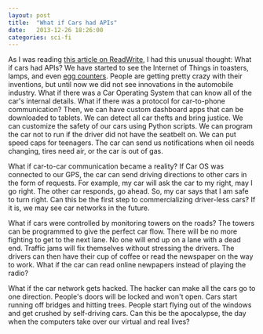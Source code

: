 ```yaml
---
layout: post
title:  "What if Cars had APIs"
date:   2013-12-26 18:26:00
categories: sci-fi
---
```


As I was reading [this article on ReadWrite][article], I had this unusual thought: What if cars had APIs? We have started to see the Internet of Things in toasters, lamps, and even [egg counters][egg-counter]. People are getting pretty crazy with their inventions, but until now we did not see innovations in the automobile industry. What if there was a Car Operating System that can know all of the car's internal details. What if there was a protocol for car-to-phone communication? Then, we can have custom dashboard apps that can be downloaded to tablets. We can detect all car thefts and bring justice. We can customize the safety of our cars using Python scripts. We can program the car not to run if the driver did not have the seatbelt on. We can put speed caps for teenagers. The car can send us notifications when oil needs changing, tires need air, or the car is out of gas.

What if car-to-car communication became a reality? If Car OS was connected to our GPS, the car can send driving directions to other cars in the form of requests. For example, my car will ask the car to my right, may I go right. The other car responds, go ahead. So, my car says that I am safe to turn right. Can this be the first step to commercializing driver-less cars? If it is, we may see car networks in the future.

What if cars were controlled by monitoring towers on the roads? The towers can be programmed to give the perfect car flow. There will be no more fighting to get to the next lane. No one will end up on a lane with a dead end. Traffic jams will fix themselves without stressing the drivers. The drivers can then have their cup of coffee or read the newspaper on the way to work. What if the car can read online newpapers instead of playing the radio?

What if the car network gets hacked. The hacker can make all the cars go to one direction. People's doors will be locked and won't open. Cars start running off bridges and hitting trees. People start flying out of the windows and get crushed by self-driving cars. Can this be the apocalypse, the day when the computers take over our virtual and real lives?

[article]: http://readwrite.com/2012/08/21/u-michigan-launches-worlds-biggest-sandbox-for-wi-fi-connected-cars
[egg-counter]: http://www.quirky.com/shop/619-Egg-Minder-Smart-Egg-Tray